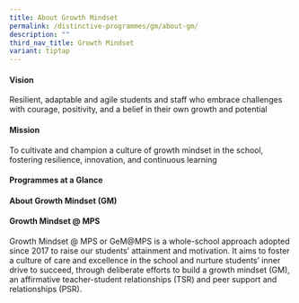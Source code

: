 ```yaml
---
title: About Growth Mindset
permalink: /distinctive-programmes/gm/about-gm/
description: ""
third_nav_title: Growth Mindset
variant: tiptap
---
```

<h4><strong>Vision</strong></h4>
<p>Resilient, adaptable and agile students and staff who embrace challenges
with courage, positivity, and a belief in their own growth and potential</p>
<h4></h4>
<h4><strong>Mission</strong></h4>
<p>To cultivate and champion a culture of growth mindset in the school, fostering
resilience, innovation, and continuous learning</p>
<p></p>
<h4><strong>Programmes at a Glance</strong></h4>
<p></p>
<h4><strong>About Growth Mindset (GM)</strong></h4>
<h4>Growth Mindset @ MPS</h4>
<p>Growth Mindset @ MPS or GeM@MPS is a whole-school approach adopted since
2017 to raise our students’ attainment and motivation. It aims to foster
a culture of care and excellence in the school and nurture students’ inner
drive to succeed, through deliberate efforts to build a growth mindset
(GM), an affirmative teacher-student relationships (TSR) and peer support
and relationships (PSR).</p>
<p></p>
<p></p>
<p></p>
<p></p>
<p></p>
<p></p>
<p></p>
<p></p>
<p></p>
<p></p>